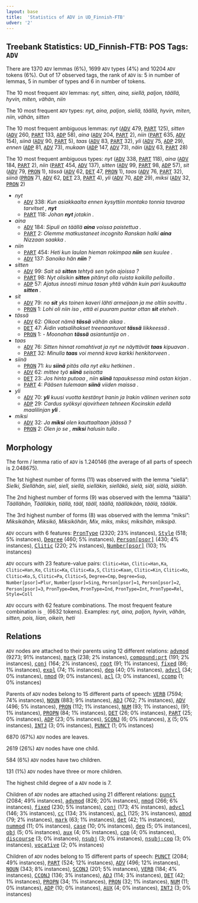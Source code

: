 ```yaml
---
layout: base
title:  'Statistics of ADV in UD_Finnish-FTB'
udver: '2'
---
```


## Treebank Statistics: UD_Finnish-FTB: POS Tags: `ADV`

There are 1370 `ADV` lemmas (6%), 1699 `ADV` types (4%) and 10204 `ADV` tokens (6%).
Out of 17 observed tags, the rank of `ADV` is: 5 in number of lemmas, 5 in number of types and 6 in number of tokens.

The 10 most frequent `ADV` lemmas: <em>nyt, sitten, aina, siellä, paljon, täällä, hyvin, miten, vähän, niin</em>

The 10 most frequent `ADV` types:  <em>nyt, aina, paljon, siellä, täällä, hyvin, miten, niin, vähän, sitten</em>

The 10 most frequent ambiguous lemmas: <em>nyt</em> (<tt><a href="fi_ftb-pos-ADV.html">ADV</a></tt> 479, <tt><a href="fi_ftb-pos-PART.html">PART</a></tt> 125), <em>sitten</em> (<tt><a href="fi_ftb-pos-ADV.html">ADV</a></tt> 260, <tt><a href="fi_ftb-pos-PART.html">PART</a></tt> 133, <tt><a href="fi_ftb-pos-ADP.html">ADP</a></tt> 58), <em>aina</em> (<tt><a href="fi_ftb-pos-ADV.html">ADV</a></tt> 204, <tt><a href="fi_ftb-pos-PART.html">PART</a></tt> 2), <em>niin</em> (<tt><a href="fi_ftb-pos-PART.html">PART</a></tt> 635, <tt><a href="fi_ftb-pos-ADV.html">ADV</a></tt> 154), <em>siinä</em> (<tt><a href="fi_ftb-pos-ADV.html">ADV</a></tt> 90, <tt><a href="fi_ftb-pos-PART.html">PART</a></tt> 5), <em>taas</em> (<tt><a href="fi_ftb-pos-ADV.html">ADV</a></tt> 83, <tt><a href="fi_ftb-pos-PART.html">PART</a></tt> 32), <em>yli</em> (<tt><a href="fi_ftb-pos-ADV.html">ADV</a></tt> 75, <tt><a href="fi_ftb-pos-ADP.html">ADP</a></tt> 29), <em>ennen</em> (<tt><a href="fi_ftb-pos-ADP.html">ADP</a></tt> 81, <tt><a href="fi_ftb-pos-ADV.html">ADV</a></tt> 73), <em>mukaan</em> (<tt><a href="fi_ftb-pos-ADP.html">ADP</a></tt> 147, <tt><a href="fi_ftb-pos-ADV.html">ADV</a></tt> 73), <em>näin</em> (<tt><a href="fi_ftb-pos-ADV.html">ADV</a></tt> 63, <tt><a href="fi_ftb-pos-PART.html">PART</a></tt> 28)

The 10 most frequent ambiguous types:  <em>nyt</em> (<tt><a href="fi_ftb-pos-ADV.html">ADV</a></tt> 338, <tt><a href="fi_ftb-pos-PART.html">PART</a></tt> 118), <em>aina</em> (<tt><a href="fi_ftb-pos-ADV.html">ADV</a></tt> 184, <tt><a href="fi_ftb-pos-PART.html">PART</a></tt> 2), <em>niin</em> (<tt><a href="fi_ftb-pos-PART.html">PART</a></tt> 454, <tt><a href="fi_ftb-pos-ADV.html">ADV</a></tt> 137), <em>sitten</em> (<tt><a href="fi_ftb-pos-ADV.html">ADV</a></tt> 99, <tt><a href="fi_ftb-pos-PART.html">PART</a></tt> 98, <tt><a href="fi_ftb-pos-ADP.html">ADP</a></tt> 57), <em>sit</em> (<tt><a href="fi_ftb-pos-ADV.html">ADV</a></tt> 79, <tt><a href="fi_ftb-pos-PRON.html">PRON</a></tt> 1), <em>tässä</em> (<tt><a href="fi_ftb-pos-ADV.html">ADV</a></tt> 62, <tt><a href="fi_ftb-pos-DET.html">DET</a></tt> 47, <tt><a href="fi_ftb-pos-PRON.html">PRON</a></tt> 1), <em>taas</em> (<tt><a href="fi_ftb-pos-ADV.html">ADV</a></tt> 76, <tt><a href="fi_ftb-pos-PART.html">PART</a></tt> 32), <em>siinä</em> (<tt><a href="fi_ftb-pos-PRON.html">PRON</a></tt> 71, <tt><a href="fi_ftb-pos-ADV.html">ADV</a></tt> 62, <tt><a href="fi_ftb-pos-DET.html">DET</a></tt> 23, <tt><a href="fi_ftb-pos-PART.html">PART</a></tt> 4), <em>yli</em> (<tt><a href="fi_ftb-pos-ADV.html">ADV</a></tt> 70, <tt><a href="fi_ftb-pos-ADP.html">ADP</a></tt> 29), <em>miksi</em> (<tt><a href="fi_ftb-pos-ADV.html">ADV</a></tt> 32, <tt><a href="fi_ftb-pos-PRON.html">PRON</a></tt> 2)


* <em>nyt</em>
  * <tt><a href="fi_ftb-pos-ADV.html">ADV</a></tt> 338: <em>Kun asiakkaalta ennen kysyttiin montako tonnia tavaraa tarvitset , <b>nyt</b></em>
  * <tt><a href="fi_ftb-pos-PART.html">PART</a></tt> 118: <em>Johan <b>nyt</b> jotakin .</em>
* <em>aina</em>
  * <tt><a href="fi_ftb-pos-ADV.html">ADV</a></tt> 184: <em>Sipuli on täällä <b>aina</b> voissa paistettua .</em>
  * <tt><a href="fi_ftb-pos-PART.html">PART</a></tt> 2: <em>Olemme matkustaneet incognito Ranskan halki <b>aina</b> Nizzaan saakka .</em>
* <em>niin</em>
  * <tt><a href="fi_ftb-pos-PART.html">PART</a></tt> 454: <em>Heti kun laulan hieman rokimpaa <b>niin</b> sen kuulee .</em>
  * <tt><a href="fi_ftb-pos-ADV.html">ADV</a></tt> 137: <em>Sanoiko hän <b>niin</b> ?</em>
* <em>sitten</em>
  * <tt><a href="fi_ftb-pos-ADV.html">ADV</a></tt> 99: <em>Sait sä <b>sitten</b> tehtyä sen työn ajoissa ?</em>
  * <tt><a href="fi_ftb-pos-PART.html">PART</a></tt> 98: <em>Nyt olisikin <b>sitten</b> pitänyt olla ruista kaikilla pelloilla .</em>
  * <tt><a href="fi_ftb-pos-ADP.html">ADP</a></tt> 57: <em>Ajatus innosti minua tasan yhtä vähän kuin pari kuukautta <b>sitten</b> .</em>
* <em>sit</em>
  * <tt><a href="fi_ftb-pos-ADV.html">ADV</a></tt> 79: <em>no <b>sit</b> yks toinen kaveri lähti armeijaan ja me oltiin sovittu .</em>
  * <tt><a href="fi_ftb-pos-PRON.html">PRON</a></tt> 1: <em>Lohi oli niin iso , että ei puuram puntar ottan <b>sit</b> eteheh .</em>
* <em>tässä</em>
  * <tt><a href="fi_ftb-pos-ADV.html">ADV</a></tt> 62: <em>Olkoot nämä <b>tässä</b> vähän aikaa .</em>
  * <tt><a href="fi_ftb-pos-DET.html">DET</a></tt> 47: <em>Äidin vatsalihakset treenaantuvat <b>tässä</b> liikkeessä .</em>
  * <tt><a href="fi_ftb-pos-PRON.html">PRON</a></tt> 1: <em>- Moonahan <b>tässä</b> asiantuntija on .</em>
* <em>taas</em>
  * <tt><a href="fi_ftb-pos-ADV.html">ADV</a></tt> 76: <em>Sitten hinnat romahtivat ja nyt ne näyttävät <b>taas</b> kipuavan .</em>
  * <tt><a href="fi_ftb-pos-PART.html">PART</a></tt> 32: <em>Minulla <b>taas</b> voi mennä kova karkki henkitorveen .</em>
* <em>siinä</em>
  * <tt><a href="fi_ftb-pos-PRON.html">PRON</a></tt> 71: <em>ku <b>siinä</b> pitäs olla nyt eiku hetkinen .</em>
  * <tt><a href="fi_ftb-pos-ADV.html">ADV</a></tt> 62: <em>mittee työ <b>siinä</b> seisotta</em>
  * <tt><a href="fi_ftb-pos-DET.html">DET</a></tt> 23: <em>Jos hinta putoaa , niin <b>siinä</b> tapauksessa minä ostan kirjan .</em>
  * <tt><a href="fi_ftb-pos-PART.html">PART</a></tt> 4: <em>Pääsen tulemaan <b>siinä</b> viiden maissa .</em>
* <em>yli</em>
  * <tt><a href="fi_ftb-pos-ADV.html">ADV</a></tt> 70: <em><b>yli</b> kuusi vuotta kestänyt Iranin ja Irakin välinen verinen sota</em>
  * <tt><a href="fi_ftb-pos-ADP.html">ADP</a></tt> 29: <em>Cardus syöksyi ajovirheen tehneen Kocinskin edellä maalilinjan <b>yli</b> .</em>
* <em>miksi</em>
  * <tt><a href="fi_ftb-pos-ADV.html">ADV</a></tt> 32: <em>Ja <b>miksi</b> olen kauttaaltaan jäässä ?</em>
  * <tt><a href="fi_ftb-pos-PRON.html">PRON</a></tt> 2: <em>Olen jo se , <b>miksi</b> halusin tulla .</em>

## Morphology

The form / lemma ratio of `ADV` is 1.240146 (the average of all parts of speech is 2.048675).

The 1st highest number of forms (11) was observed with the lemma “siellä”: <em>Sielki, Siellähän, siel, siell, siellä, sielläkin, sielläkö, sielä, siäl, siälä, siäläh</em>.

The 2nd highest number of forms (9) was observed with the lemma “täällä”: <em>Täällähän, Täälläkin, tiällä, tääl, tääll, täällä, täälläkään, täälä, tääläk</em>.

The 3rd highest number of forms (8) was observed with the lemma “miksi”: <em>Miksikähän, Miksikö, Miksiköhän, Mix, miks, miksi, miksihän, miksipä</em>.

`ADV` occurs with 6 features: <tt><a href="fi_ftb-feat-PronType.html">PronType</a></tt> (2320; 23% instances), <tt><a href="fi_ftb-feat-Style.html">Style</a></tt> (518; 5% instances), <tt><a href="fi_ftb-feat-Degree.html">Degree</a></tt> (460; 5% instances), <tt><a href="fi_ftb-feat-Person-psor.html">Person[psor]</a></tt> (430; 4% instances), <tt><a href="fi_ftb-feat-Clitic.html">Clitic</a></tt> (220; 2% instances), <tt><a href="fi_ftb-feat-Number-psor.html">Number[psor]</a></tt> (103; 1% instances)

`ADV` occurs with 23 feature-value pairs: `Clitic=Han`, `Clitic=Han,Ka`, `Clitic=Han,Ko`, `Clitic=Ka`, `Clitic=Ka,S`, `Clitic=Kaan`, `Clitic=Kin`, `Clitic=Ko`, `Clitic=Ko,S`, `Clitic=Pa`, `Clitic=S`, `Degree=Cmp`, `Degree=Sup`, `Number[psor]=Plur`, `Number[psor]=Sing`, `Person[psor]=1`, `Person[psor]=2`, `Person[psor]=3`, `PronType=Dem`, `PronType=Ind`, `PronType=Int`, `PronType=Rel`, `Style=Coll`

`ADV` occurs with 62 feature combinations.
The most frequent feature combination is `_` (6632 tokens).
Examples: <em>nyt, aina, paljon, hyvin, vähän, sitten, pois, liian, oikein, heti</em>


## Relations

`ADV` nodes are attached to their parents using 12 different relations: <tt><a href="fi_ftb-dep-advmod.html">advmod</a></tt> (9273; 91% instances), <tt><a href="fi_ftb-dep-mark.html">mark</a></tt> (238; 2% instances), <tt><a href="fi_ftb-dep-compound-prt.html">compound:prt</a></tt> (191; 2% instances), <tt><a href="fi_ftb-dep-conj.html">conj</a></tt> (164; 2% instances), <tt><a href="fi_ftb-dep-root.html">root</a></tt> (91; 1% instances), <tt><a href="fi_ftb-dep-fixed.html">fixed</a></tt> (86; 1% instances), <tt><a href="fi_ftb-dep-expl.html">expl</a></tt> (74; 1% instances), <tt><a href="fi_ftb-dep-dep.html">dep</a></tt> (40; 0% instances), <tt><a href="fi_ftb-dep-advcl.html">advcl</a></tt> (34; 0% instances), <tt><a href="fi_ftb-dep-nmod.html">nmod</a></tt> (9; 0% instances), <tt><a href="fi_ftb-dep-acl.html">acl</a></tt> (3; 0% instances), <tt><a href="fi_ftb-dep-ccomp.html">ccomp</a></tt> (1; 0% instances)

Parents of `ADV` nodes belong to 15 different parts of speech: <tt><a href="fi_ftb-pos-VERB.html">VERB</a></tt> (7594; 74% instances), <tt><a href="fi_ftb-pos-NOUN.html">NOUN</a></tt> (883; 9% instances), <tt><a href="fi_ftb-pos-ADJ.html">ADJ</a></tt> (762; 7% instances), <tt><a href="fi_ftb-pos-ADV.html">ADV</a></tt> (496; 5% instances), <tt><a href="fi_ftb-pos-PRON.html">PRON</a></tt> (112; 1% instances), <tt><a href="fi_ftb-pos-NUM.html">NUM</a></tt> (93; 1% instances),  (91; 1% instances), <tt><a href="fi_ftb-pos-PROPN.html">PROPN</a></tt> (84; 1% instances), <tt><a href="fi_ftb-pos-DET.html">DET</a></tt> (26; 0% instances), <tt><a href="fi_ftb-pos-PART.html">PART</a></tt> (25; 0% instances), <tt><a href="fi_ftb-pos-ADP.html">ADP</a></tt> (23; 0% instances), <tt><a href="fi_ftb-pos-SCONJ.html">SCONJ</a></tt> (6; 0% instances), <tt><a href="fi_ftb-pos-X.html">X</a></tt> (5; 0% instances), <tt><a href="fi_ftb-pos-INTJ.html">INTJ</a></tt> (3; 0% instances), <tt><a href="fi_ftb-pos-PUNCT.html">PUNCT</a></tt> (1; 0% instances)

6870 (67%) `ADV` nodes are leaves.

2619 (26%) `ADV` nodes have one child.

584 (6%) `ADV` nodes have two children.

131 (1%) `ADV` nodes have three or more children.

The highest child degree of a `ADV` node is 7.

Children of `ADV` nodes are attached using 21 different relations: <tt><a href="fi_ftb-dep-punct.html">punct</a></tt> (2084; 49% instances), <tt><a href="fi_ftb-dep-advmod.html">advmod</a></tt> (826; 20% instances), <tt><a href="fi_ftb-dep-nmod.html">nmod</a></tt> (266; 6% instances), <tt><a href="fi_ftb-dep-fixed.html">fixed</a></tt> (230; 5% instances), <tt><a href="fi_ftb-dep-conj.html">conj</a></tt> (173; 4% instances), <tt><a href="fi_ftb-dep-advcl.html">advcl</a></tt> (146; 3% instances), <tt><a href="fi_ftb-dep-cc.html">cc</a></tt> (134; 3% instances), <tt><a href="fi_ftb-dep-acl.html">acl</a></tt> (125; 3% instances), <tt><a href="fi_ftb-dep-amod.html">amod</a></tt> (79; 2% instances), <tt><a href="fi_ftb-dep-mark.html">mark</a></tt> (63; 1% instances), <tt><a href="fi_ftb-dep-det.html">det</a></tt> (42; 1% instances), <tt><a href="fi_ftb-dep-nummod.html">nummod</a></tt> (11; 0% instances), <tt><a href="fi_ftb-dep-case.html">case</a></tt> (10; 0% instances), <tt><a href="fi_ftb-dep-dep.html">dep</a></tt> (5; 0% instances), <tt><a href="fi_ftb-dep-obj.html">obj</a></tt> (5; 0% instances), <tt><a href="fi_ftb-dep-aux.html">aux</a></tt> (4; 0% instances), <tt><a href="fi_ftb-dep-cop.html">cop</a></tt> (4; 0% instances), <tt><a href="fi_ftb-dep-discourse.html">discourse</a></tt> (3; 0% instances), <tt><a href="fi_ftb-dep-nsubj.html">nsubj</a></tt> (3; 0% instances), <tt><a href="fi_ftb-dep-nsubj-cop.html">nsubj:cop</a></tt> (3; 0% instances), <tt><a href="fi_ftb-dep-vocative.html">vocative</a></tt> (2; 0% instances)

Children of `ADV` nodes belong to 15 different parts of speech: <tt><a href="fi_ftb-pos-PUNCT.html">PUNCT</a></tt> (2084; 49% instances), <tt><a href="fi_ftb-pos-PART.html">PART</a></tt> (524; 12% instances), <tt><a href="fi_ftb-pos-ADV.html">ADV</a></tt> (496; 12% instances), <tt><a href="fi_ftb-pos-NOUN.html">NOUN</a></tt> (343; 8% instances), <tt><a href="fi_ftb-pos-SCONJ.html">SCONJ</a></tt> (201; 5% instances), <tt><a href="fi_ftb-pos-VERB.html">VERB</a></tt> (184; 4% instances), <tt><a href="fi_ftb-pos-CCONJ.html">CCONJ</a></tt> (136; 3% instances), <tt><a href="fi_ftb-pos-ADJ.html">ADJ</a></tt> (114; 3% instances), <tt><a href="fi_ftb-pos-DET.html">DET</a></tt> (42; 1% instances), <tt><a href="fi_ftb-pos-PROPN.html">PROPN</a></tt> (34; 1% instances), <tt><a href="fi_ftb-pos-PRON.html">PRON</a></tt> (32; 1% instances), <tt><a href="fi_ftb-pos-NUM.html">NUM</a></tt> (11; 0% instances), <tt><a href="fi_ftb-pos-ADP.html">ADP</a></tt> (10; 0% instances), <tt><a href="fi_ftb-pos-AUX.html">AUX</a></tt> (4; 0% instances), <tt><a href="fi_ftb-pos-INTJ.html">INTJ</a></tt> (3; 0% instances)

